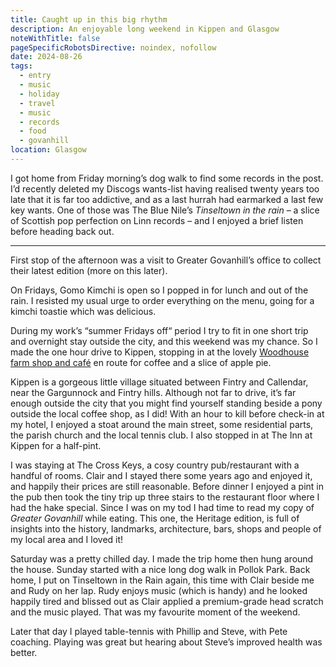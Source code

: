 ```yaml
---
title: Caught up in this big rhythm
description: An enjoyable long weekend in Kippen and Glasgow
noteWithTitle: false
pageSpecificRobotsDirective: noindex, nofollow
date: 2024-08-26
tags:
  - entry
  - music
  - holiday
  - travel
  - music
  - records
  - food
  - govanhill
location: Glasgow
---
```

I got home from Friday morning’s dog walk to find some records in the post. I’d recently deleted my Discogs wants-list having realised twenty years too late that it is far too addictive, and as a last hurrah had earmarked a last few key wants. One of those was The Blue Nile’s _Tinseltown in the rain_ – a slice of Scottish pop perfection on Linn records – and I enjoyed a brief listen before heading back out.

---

First stop of the afternoon was a visit to Greater Govanhill’s office to collect their latest edition (more on this later).

On Fridays, Gomo Kimchi is open so I popped in for lunch and out of the rain. I resisted my usual urge to order everything on the menu, going for a kimchi toastie which was delicious.

During my work’s “summer Fridays off“ period I try to fit in one short trip and overnight stay outside the city, and this weekend was my chance. So I made the one hour drive to Kippen, stopping in at the lovely [Woodhouse farm shop and café](https://www.thewoodhousekippen.co.uk) en route for coffee and a slice of apple pie.

Kippen is a gorgeous little village situated between Fintry and Callendar, near the Gargunnock and Fintry hills. Although not far to drive, it’s far enough outside the city that you might find yourself standing beside a pony outside the local coffee shop, as I did! With an hour to kill before check-in at my hotel, I enjoyed a stoat around the main street, some residential parts, the parish church and the local tennis club. I also stopped in at The Inn at Kippen for a half-pint.

I was staying at The Cross Keys, a cosy country pub/restaurant with a handful of rooms. Clair and I stayed there some years ago and enjoyed it, and happily their prices are still reasonable. Before dinner I enjoyed a pint in the pub then took the tiny trip up three stairs to the restaurant floor where I had the hake special. Since I was on my tod I had time to read my copy of _Greater Govanhill_ while eating. This one, the Heritage edition, is full of insights into the history, landmarks, architecture, bars, shops and people of my local area and I loved it!

Saturday was a pretty chilled day. I made the trip home then hung around the house. Sunday started with a nice long dog walk in Pollok Park. Back home, I put on Tinseltown in the Rain again, this time with Clair beside me and Rudy on her lap. Rudy enjoys music (which is handy) and he looked happily tired and blissed out as Clair applied a premium-grade head scratch and the music played. That was my favourite moment of the weekend.

Later that day I played table-tennis with Phillip and Steve, with Pete coaching. Playing was great but hearing about Steve’s improved health was better. 
